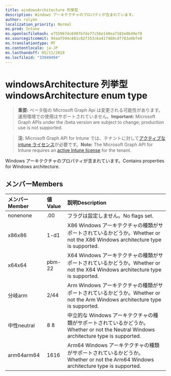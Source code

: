 ```yaml
---
title: windowsArchitecture 列挙型
description: Windows アーキテクチャのプロパティが含まれています。
author: rolyon
localization_priority: Normal
ms.prod: Intune
ms.openlocfilehash: e755967dc6987b7de77c56e140ea7102e0b49e70
ms.sourcegitcommit: 94aaf594c881c02f353c6a417460cdf783a0bfe0
ms.translationtype: MT
ms.contentlocale: ja-JP
ms.lasthandoff: 05/11/2019
ms.locfileid: "33949494"
---
```

# <a name="windowsarchitecture-enum-type"></a><span data-ttu-id="57d66-103">windowsArchitecture 列挙型</span><span class="sxs-lookup"><span data-stu-id="57d66-103">windowsArchitecture enum type</span></span>

> <span data-ttu-id="57d66-104">**重要:** ベータ版の Microsoft Graph Api は変更される可能性があります。運用環境での使用はサポートされていません。</span><span class="sxs-lookup"><span data-stu-id="57d66-104">**Important:** Microsoft Graph APIs under the /beta version are subject to change; production use is not supported.</span></span>

> <span data-ttu-id="57d66-105">**注:** Microsoft Graph API for Intune では、テナントに対して[アクティブな intune ライセンス](https://go.microsoft.com/fwlink/?linkid=839381)が必要です。</span><span class="sxs-lookup"><span data-stu-id="57d66-105">**Note:** The Microsoft Graph API for Intune requires an [active Intune license](https://go.microsoft.com/fwlink/?linkid=839381) for the tenant.</span></span>

<span data-ttu-id="57d66-106">Windows アーキテクチャのプロパティが含まれています。</span><span class="sxs-lookup"><span data-stu-id="57d66-106">Contains properties for Windows architecture.</span></span>

## <a name="members"></a><span data-ttu-id="57d66-107">メンバー</span><span class="sxs-lookup"><span data-stu-id="57d66-107">Members</span></span>
|<span data-ttu-id="57d66-108">メンバー</span><span class="sxs-lookup"><span data-stu-id="57d66-108">Member</span></span>|<span data-ttu-id="57d66-109">値</span><span class="sxs-lookup"><span data-stu-id="57d66-109">Value</span></span>|<span data-ttu-id="57d66-110">説明</span><span class="sxs-lookup"><span data-stu-id="57d66-110">Description</span></span>|
|:---|:---|:---|
|<span data-ttu-id="57d66-111">none</span><span class="sxs-lookup"><span data-stu-id="57d66-111">none</span></span>|<span data-ttu-id="57d66-112">.0</span><span class="sxs-lookup"><span data-stu-id="57d66-112">0</span></span>|<span data-ttu-id="57d66-113">フラグは設定しません。</span><span class="sxs-lookup"><span data-stu-id="57d66-113">No flags set.</span></span>|
|<span data-ttu-id="57d66-114">x86</span><span class="sxs-lookup"><span data-stu-id="57d66-114">x86</span></span>|<span data-ttu-id="57d66-115">1-d</span><span class="sxs-lookup"><span data-stu-id="57d66-115">1</span></span>|<span data-ttu-id="57d66-116">X86 Windows アーキテクチャの種類がサポートされているかどうか。</span><span class="sxs-lookup"><span data-stu-id="57d66-116">Whether or not the X86 Windows architecture type is supported.</span></span>|
|<span data-ttu-id="57d66-117">x64</span><span class="sxs-lookup"><span data-stu-id="57d66-117">x64</span></span>|<span data-ttu-id="57d66-118">pbm-2</span><span class="sxs-lookup"><span data-stu-id="57d66-118">2</span></span>|<span data-ttu-id="57d66-119">X64 Windows アーキテクチャの種類がサポートされているかどうか。</span><span class="sxs-lookup"><span data-stu-id="57d66-119">Whether or not the X64 Windows architecture type is supported.</span></span>|
|<span data-ttu-id="57d66-120">分岐</span><span class="sxs-lookup"><span data-stu-id="57d66-120">arm</span></span>|<span data-ttu-id="57d66-121">2/4</span><span class="sxs-lookup"><span data-stu-id="57d66-121">4</span></span>|<span data-ttu-id="57d66-122">Arm Windows アーキテクチャの種類がサポートされているかどうか。</span><span class="sxs-lookup"><span data-stu-id="57d66-122">Whether or not the Arm Windows architecture type is supported.</span></span>|
|<span data-ttu-id="57d66-123">中性</span><span class="sxs-lookup"><span data-stu-id="57d66-123">neutral</span></span>|<span data-ttu-id="57d66-124">8 </span><span class="sxs-lookup"><span data-stu-id="57d66-124">8</span></span>|<span data-ttu-id="57d66-125">中立的な Windows アーキテクチャの種類がサポートされているかどうか。</span><span class="sxs-lookup"><span data-stu-id="57d66-125">Whether or not the Neutral Windows architecture type is supported.</span></span>|
|<span data-ttu-id="57d66-126">arm64</span><span class="sxs-lookup"><span data-stu-id="57d66-126">arm64</span></span>|<span data-ttu-id="57d66-127">16</span><span class="sxs-lookup"><span data-stu-id="57d66-127">16</span></span>|<span data-ttu-id="57d66-128">Arm64 Windows アーキテクチャの種類がサポートされているかどうか。</span><span class="sxs-lookup"><span data-stu-id="57d66-128">Whether or not the Arm64 Windows architecture type is supported.</span></span>|




